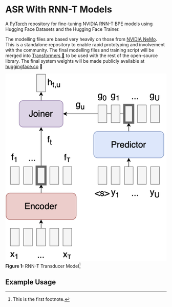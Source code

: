 # ASR With RNN-T Models
A [PyTorch](https://github.com/pytorch/pytorch) repository for fine-tuning NVIDIA RNN-T BPE models using Hugging Face Datasets and the Hugging Face Trainer.

The modelling files are based very heavily on those from [NVIDIA NeMo](https://github.com/NVIDIA/NeMo). This is a standalone repository to enable rapid prototyping and involvement with the community. The final modelling files and training script will be merged into [Transformers 🤗](https://github.com/huggingface/transformers) to be used with the rest of the open-source library. The final system weights will be made publicly available at [huggingface.co](huggingface.co) 🚀

![Transducer Model](transducer-model.png)
**Figure 1:** RNN-T Transducer Model[^1]

## Example Usage
[^1]: This is the first footnote.